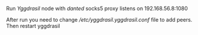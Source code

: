 Run *Yggdrasil* node with *danted* socks5 proxy listens on 192.168.56.8:1080

After run you need to change */etc/yggdrasil.yggdrasil.conf* file to add peers. Then restart yggdrasil